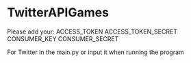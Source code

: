 # TwitterAPIGames

Please add your:
ACCESS_TOKEN
ACCESS_TOKEN_SECRET
CONSUMER_KEY
CONSUMER_SECRET

For Twitter in the main.py or input it when running the program

